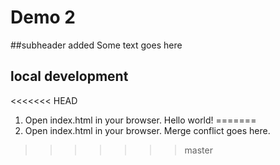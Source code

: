 # Demo 2

##subheader added
Some text goes here

## local development
<<<<<<< HEAD
1. Open index.html in your browser.  Hello world!
=======
1. Open index.html in your browser. Merge conflict goes here.
>>>>>>> master
